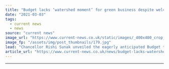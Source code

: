 ```yaml
---
title: "Budget lacks ‘watershed moment’ for green business despite welcome infrastructure support"
date: "2021-03-03"
tags: 
  - current news
  - news
source: "current news"
image_url: "https://www.current-news.co.uk/static/images/_400x400_crop_center-center/2020-Budget-credit-HM-Treasury.jpg"
image_fp: "/assets/img/post_thumbnails/179.jpg"
lead: "​Chancellor Rishi Sunak unveiled the eagerly anticipated Budget this afternoon, including support for a “world-first” infrastructure bank and at least £15 billion in green bonds."
article_url: "https://www.current-news.co.uk/news/budget-lacks-watershed-moment-for-green-business-despite-welcome-infrastructure-support?utm_source=rss-feeds&utm_medium=rss&utm_campaign=rss"
---
```


---
